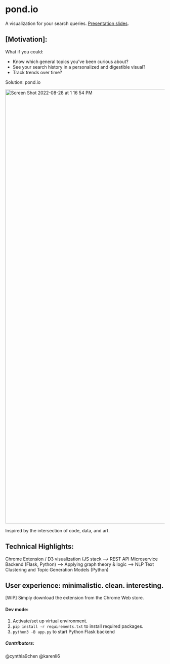 # pond.io
A visualization for your search queries. [Presentation slides](https://docs.google.com/presentation/d/16CYNNYIfLg0jiyL6-M2GSI_9qby1XZwFHqB4xuOhBFI/edit?usp=sharing).

## [Motivation]: 
What if you could:
- Know which general topics you’ve been curious about? 
- See your search history in a personalized and digestible visual?
- Track trends over time?

Solution: pond.io

<img width="1366" alt="Screen Shot 2022-08-28 at 1 16 54 PM" src="https://user-images.githubusercontent.com/49102723/187086436-6cc4ba85-a4d7-42fa-8758-b147a2557094.png">

Inspired by the intersection of code, data, and art. 

## Technical Highlights: 
Chrome Extension / D3 visualization (JS stack --> REST API Microservice Backend (Flask, Python) --> Applying graph theory & logic --> NLP Text Clustering and Topic Generation Models (Python)

## User experience: minimalistic. clean. interesting.
[WIP] Simply download the extension from the Chrome Web store.

#### Dev mode: 
1. Activate/set up virtual environment. 
2. ```pip install -r requirements.txt``` to install required packages.
3. ```python3 -B app.py``` to start Python Flask backend


##### Contributors: 
@cynthia9chen @karenli6
